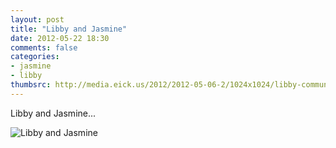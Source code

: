 ```yaml
---
layout: post
title: "Libby and Jasmine"
date: 2012-05-22 18:30
comments: false
categories: 
- jasmine
- libby
thumbsrc: http://media.eick.us/2012/2012-05-06-2/1024x1024/libby-communion-15.jpg
---
```

Libby and Jasmine...



![Libby and Jasmine](http://media.eick.us/media/photographs/2012/2012-05-06-2/libby-communion-15.jpg)

